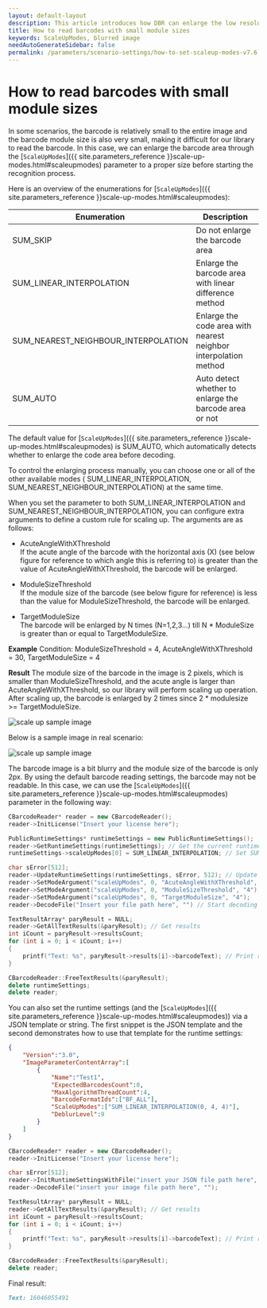 ```yaml
---   
layout: default-layout
description: This article introduces how DBR can enlarge the low resolution code area through the ScaleUpModes parameter to improve the decoding success rate.
title: How to read barcodes with small module sizes  
keywords: ScaleUpModes, blurred image
needAutoGenerateSidebar: false
permalink: /parameters/scenario-settings/how-to-set-scaleup-modes-v7.6.0.html
---
```


# How to read barcodes with small module sizes

In some scenarios, the barcode is relatively small to the entire image and the barcode module size is also very small, making it difficult for our library to read the barcode. In this case, we can enlarge the barcode area through the [`ScaleUpModes`]({{ site.parameters_reference }}scale-up-modes.html#scaleupmodes) parameter to a proper size before starting the recognition process.

Here is an overview of the enumerations for [`ScaleUpModes`]({{ site.parameters_reference }}scale-up-modes.html#scaleupmodes):

|Enumeration |Description|
|----|---|
|SUM_SKIP|Do not enlarge the barcode area|
|SUM_LINEAR_INTERPOLATION|Enlarge the barcode area with linear difference method|
|SUM_NEAREST_NEIGHBOUR_INTERPOLATION|Enlarge the code area with nearest neighbor interpolation method|
|SUM_AUTO|Auto detect whether to enlarge the barcode area or not|

The default value for [`ScaleUpModes`]({{ site.parameters_reference }}scale-up-modes.html#scaleupmodes) is SUM_AUTO, which automatically detects whether to enlarge the code area before decoding. 

To control the enlarging process manually, you can choose one or all of the other available modes ( SUM_LINEAR_INTERPOLATION, SUM_NEAREST_NEIGHBOUR_INTERPOLATION) at the same time. 

When you set the parameter to both SUM_LINEAR_INTERPOLATION and SUM_NEAREST_NEIGHBOUR_INTERPOLATION, you can configure extra arguments to define a custom rule for scaling up. The arguments are as follows:

- AcuteAngleWithXThreshold    
 If the acute angle of the barcode with the horizontal axis (X) (see below figure for reference to which angle this is referring to) is greater than the value of AcuteAngleWithXThreshold, the barcode will be enlarged. 

- ModuleSizeThreshold   
 If the module size of the barcode (see below figure for reference) is less than the value for ModuleSizeThreshold, the barcode will be enlarged. 

- TargetModuleSize   
 The barcode will be enlarged by N times (N=1,2,3...) till N * ModuleSize is greater than or equal to TargetModuleSize.

**Example**
Condition: ModuleSizeThreshold = 4, AcuteAngleWithXThreshold = 30, TargetModuleSize = 4

**Result**
The module size of the barcode in the image is 2 pixels, which is smaller than ModuleSizeThreshold, and the acute angle is larger than AcuteAngleWithXThreshold, so our library will perform scaling up operation. After scaling up, the barcode is enlarged by 2 times since 2 * modulesize >= TargetModuleSize.

![scale up sample image][2]  

Below is a sample image in real scenario:

![scale up sample image][1]  

The barcode image is a bit blurry and the module size of the barcode is only 2px. By using the default barcode reading settings, the barcode may not be readable. In this case, we can use the [`ScaleUpModes`]({{ site.parameters_reference }}scale-up-modes.html#scaleupmodes) parameter in the following way:

``` C++
CBarcodeReader* reader = new CBarcodeReader();
reader->InitLicense("Insert your license here");

PublicRuntimeSettings* runtimeSettings = new PublicRuntimeSettings();
reader->GetRuntimeSettings(runtimeSettings); // Get the current runtime settings
runtimeSettings->scaleUpModes[0] = SUM_LINEAR_INTERPOLATION; // Set SUM_LINEAR_INTERPOLATION

char sError[512];
reader->UpdateRuntimeSettings(runtimeSettings, sError, 512); // Update runtime settings
reader->SetModeArgument("scaleUpModes", 0, "AcuteAngleWithXThreshold", "0"); 
reader->SetModeArgument("scaleUpModes", 0, "ModuleSizeThreshold", "4"); 
reader->SetModeArgument("scaleUpModes", 0, "TargetModuleSize", "4"); 
reader->DecodeFile("Insert your file path here", "") // Start decoding

TextResultArray* paryResult = NULL;
reader->GetAllTextResults(&paryResult); // Get results
int iCount = paryResult->resultsCount;
for (int i = 0; i < iCount; i++)
{
    printf("Text: %s", paryResult->results[i]->barcodeText); // Print results
}

CBarcodeReader::FreeTextResults(&paryResult);
delete runtimeSettings;
delete reader;
```
 
You can also set the runtime settings (and the [`ScaleUpModes`]({{ site.parameters_reference }}scale-up-modes.html#scaleupmodes)) via a JSON template or string. The first snippet is the JSON template and the second demonstrates how to use that template for the runtime settings:

``` Json
{
    "Version":"3.0",
    "ImageParameterContentArray":[
        {
            "Name":"Test1",
            "ExpectedBarcodesCount":0,
            "MaxAlgorithmThreadCount":4,
            "BarcodeFormatIds":["BF_ALL"],
            "ScaleUpModes":["SUM_LINEAR_INTERPOLATION(0, 4, 4)"],
            "DeblurLevel":9
        }
    ]
}
```

``` C++
CBarcodeReader* reader = new CBarcodeReader();
reader->InitLicense("Insert your license here");

char sError[512];
reader->InitRuntimeSettingsWithFile("insert your JSON file path here", CM_OVERWRITE, sError, 512);
reader->DecodeFile("insert your image file path here", "");

TextResultArray* paryResult = NULL;
reader->GetAllTextResults(&paryResult); // Get results
int iCount = paryResult->resultsCount;
for (int i = 0; i < iCount; i++)
{
    printf("Text: %s", paryResult->results[i]->barcodeText); // Print results
}

CBarcodeReader::FreeTextResults(&paryResult);
delete reader;
```

Final result:

``` md
Text: 16046055491
```

[1]:assets/how-to-set-scaleup-modes/scale-up-sample-img.png
[2]:assets/how-to-set-scaleup-modes/scale-up-sample-img2.png
